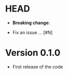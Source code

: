 # HEAD
-   **Breaking change**:

-   Fix an issue ... [#N]

# Version 0.1.0

-   First release of the code
